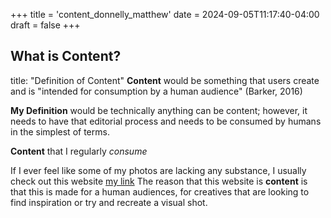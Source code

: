 +++
title = 'content_donnelly_matthew'
date = 2024-09-05T11:17:40-04:00
draft = false
+++
## What is Content? 

title: "Definition of Content"
**Content** would be something that users create and is "intended for consumption by a human audience" (Barker, 2016)

**My Definition** would be technically anything can be content; however, it needs to have that editorial process and needs to be consumed by humans in the simplest of terms.

**Content** that I regularly *consume*

If I ever feel like some of my photos are lacking any substance, I usually check out this website [my link](https://eyecannndy.com/) 
The reason that this website is **content** is that this is made for a human audiences, for creatives that are looking to find inspiration or try and recreate a visual shot. 

